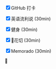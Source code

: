 <input type="checkbox" checked/>GitHub 打卡

<input type="checkbox" checked/>英语流利说 (30min)

<input type="checkbox" checked/>健身 (30min)

<input type="checkbox" checked/>花切 (30min)

<input type="checkbox" checked/>Memorado (30min)


